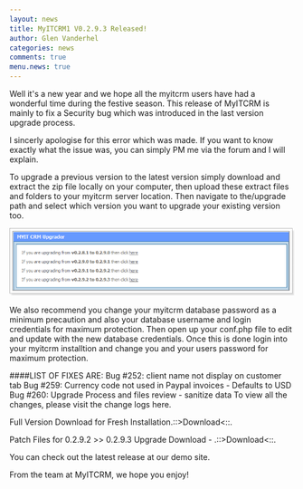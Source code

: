 ```yaml
---
layout: news
title: MyITCRM1 V0.2.9.3 Released!
author: Glen Vanderhel
categories: news
comments: true
menu.news: true
---
```


Well it's a new year and we hope all the myitcrm users have had a wonderful time during the festive season. This release of MyITCRM is mainly to fix a Security bug which was introduced in the last version upgrade process.

 I sincerly apologise for this error which was made. If you want to know exactly what the issue was, you can simply PM me via the forum and I will explain.

To upgrade a previous version to the latest version simply download and extract the zip file locally on your computer, then upload these extract files and folders to your myitcrm server location. Then navigate to the/upgrade path and select which version you want to upgrade your existing version too.

<img src="/assets/upgrade.png" />

We also recommend you change your myitcrm database password as a minimum precaution and also your database username and login credentials for maximum protection. Then open up your conf.php file to edit and update with the new database credentials. Once this is done login into your myitcrm installtion and change you and your users password for maximum protection.

####LIST OF FIXES ARE:
Bug #252: client name not display on customer tab
Bug #259: Currency code not used in Paypal invoices - Defaults to USD
Bug #260: Upgrade Process and files review - sanitize data
To view all the changes, please visit the change logs here.

Full Version Download for Fresh Installation.::>Download<::.

Patch Files for 0.2.9.2 >> 0.2.9.3 Upgrade Download - .::>Download<::.

You can check out the latest release at our demo site.

From the team at MyITCRM, we hope you enjoy!
